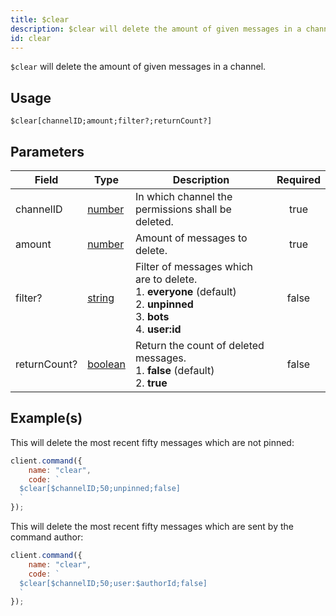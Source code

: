 ```yaml
---
title: $clear
description: $clear will delete the amount of given messages in a channel.
id: clear
---
```


`$clear` will delete the amount of given messages in a channel.

## Usage

```aoi
$clear[channelID;amount;filter?;returnCount?]
```

## Parameters

| Field        | Type                                                                                                | Description                                                                                                                              | Required |
| ------------ | --------------------------------------------------------------------------------------------------- | ---------------------------------------------------------------------------------------------------------------------------------------- | :------: |
| channelID    | [number](https://developer.mozilla.org/en-US/docs/Web/JavaScript/Reference/Global_Objects/Number)   | In which channel the permissions shall be deleted.                                                                                       |   true   |
| amount       | [number](https://developer.mozilla.org/en-US/docs/Web/JavaScript/Reference/Global_Objects/Number)   | Amount of messages to delete.                                                                                                            |   true   |
| filter?      | [string](https://developer.mozilla.org/en-US/docs/Web/JavaScript/Reference/Global_Objects/String)   | Filter of messages which are to delete. <br /> 1. **everyone** (default) <br /> 2. **unpinned** <br /> 3. **bots** <br /> 4. **user:id** |  false   |
| returnCount? | [boolean](https://developer.mozilla.org/en-US/docs/Web/JavaScript/Reference/Global_Objects/Boolean) | Return the count of deleted messages. <br /> 1. **false** (default) <br /> 2. **true**                                                   |  false   |

## Example(s)

This will delete the most recent fifty messages which are not pinned:

```javascript
client.command({
    name: "clear",
    code: `
  $clear[$channelID;50;unpinned;false]
  `
});
```

This will delete the most recent fifty messages which are sent by the command author:

```javascript
client.command({
    name: "clear",
    code: `
  $clear[$channelID;50;user:$authorId;false]
  `
});
```
